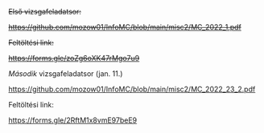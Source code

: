 ~~Első vizsgafeladatsor:~~

~~https://github.com/mozow01/InfoMC/blob/main/misc2/MC_2022_1.pdf~~

~~Feltöltési link:~~

~~https://forms.gle/zoZg6oXK47rMgo7u9~~

*Második* vizsgafeladatsor (jan. 11.)

https://github.com/mozow01/InfoMC/blob/main/misc2/MC_2022_23_2.pdf

Feltöltési link: 

https://forms.gle/2RftM1x8vmE97beE9
